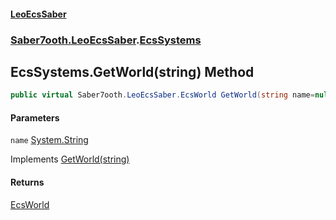 #### [LeoEcsSaber](index.md 'index')
### [Saber7ooth.LeoEcsSaber](Saber7ooth.LeoEcsSaber.md 'Saber7ooth.LeoEcsSaber').[EcsSystems](EcsSystems.md 'Saber7ooth.LeoEcsSaber.EcsSystems')

## EcsSystems.GetWorld(string) Method

```csharp
public virtual Saber7ooth.LeoEcsSaber.EcsWorld GetWorld(string name=null);
```
#### Parameters

<a name='Saber7ooth.LeoEcsSaber.EcsSystems.GetWorld(string).name'></a>

`name` [System.String](https://docs.microsoft.com/en-us/dotnet/api/System.String 'System.String')

Implements [GetWorld(string)](IEcsSystems.GetWorld(string).md 'Saber7ooth.LeoEcsSaber.IEcsSystems.GetWorld(string)')

#### Returns
[EcsWorld](EcsWorld.md 'Saber7ooth.LeoEcsSaber.EcsWorld')